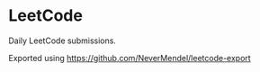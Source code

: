 # LeetCode
Daily LeetCode submissions.

Exported using https://github.com/NeverMendel/leetcode-export
